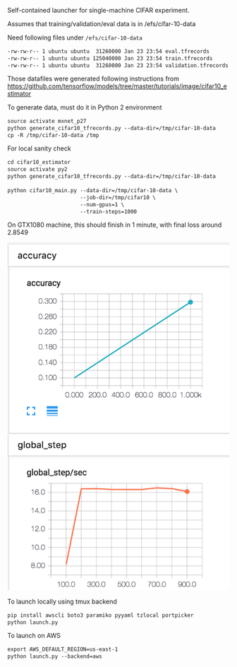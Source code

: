 Self-contained launcher for single-machine CIFAR experiment.

Assumes that training/validation/eval data is in /efs/cifar-10-data

Need following files under `/efs/cifar-10-data`

```
-rw-rw-r-- 1 ubuntu ubuntu  31260000 Jan 23 23:54 eval.tfrecords
-rw-rw-r-- 1 ubuntu ubuntu 125040000 Jan 23 23:54 train.tfrecords
-rw-rw-r-- 1 ubuntu ubuntu  31260000 Jan 23 23:54 validation.tfrecords
```

Those datafiles were generated following instructions from
https://github.com/tensorflow/models/tree/master/tutorials/image/cifar10_estimator

To generate data, must do it in Python 2 environment
```
source activate mxnet_p27
python generate_cifar10_tfrecords.py --data-dir=/tmp/cifar-10-data
cp -R /tmp/cifar-10-data /tmp
```

For local sanity check

```
cd cifar10_estimator
source activate py2
python generate_cifar10_tfrecords.py --data-dir=/tmp/cifar-10-data

python cifar10_main.py --data-dir=/tmp/cifar-10-data \
                       --job-dir=/tmp/cifar10 \
                       --num-gpus=1 \
                       --train-steps=1000
```

On GTX1080 machine, this should finish in 1 minute, with final loss around 2.8549

<img src="local-tb.png">

To launch locally using tmux backend

```
pip install awscli boto3 paramiko pyyaml tzlocal portpicker
python launch.py
```

To launch on AWS

```
export AWS_DEFAULT_REGION=us-east-1
python launch.py --backend=aws
```

